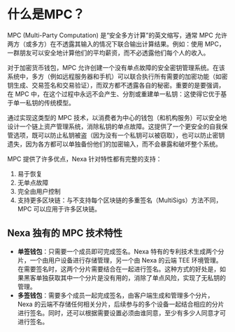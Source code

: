 # 什么是MPC？

MPC (Multi-Party Computation) 是“安全多方计算”的英文缩写，通常 MPC 允许两方（或多方）在不透露其输入的情况下联合输出计算结果。例如：使用 MPC，一群朋友可以安全地计算他们的平均薪资，而不必透露他们每个人的收入。

对于加密货币钱包，MPC 允许创建一个没有单点故障的安全密钥管理系统。在该系统中，多方（例如远程服务器和手机）可以联合执行所有需要的加密功能（如密钥生成、交易签名和交易验证），而双方都不透露各自的秘密。重要的是要强调，在 MPC 中，在这个过程中永远不会产生、分割或重建单一私钥：这使得它优于基于单一私钥的传统模型。

通过实现这类型的 MPC 技术，以消费者为中心的钱包（和机构服务）可以安全地设计一个链上资产管理系统，消除私钥的单点故障。这提供了一个更安全的自我保管选项，既可以防止私钥被盗（因为没有一个私钥可以被窃取），也可以防止密钥遗失，因为各方都可以单独备份他们的加密输入，而不会暴露和破坏整个系统。

MPC 提供了许多优点，Nexa 针对特性都有完整的支持：

1. 易于恢复
2. 无单点故障
3. 完全由用户控制
4. 支持更多区块链：与不支持每个区块链的多重签名（MultiSigs）方法不同，MPC 可以应用于许多区块链。

## **Nexa 独有的 MPC 技术特性**

- **单签钱包**：只需要一个成员即可完成签名。Nexa 特有的专利技术生成两个分片，一个由用户设备进行存储管理，另一个由 Nexa 的云端 TEE 环境管理。在需要签名时，这两个分片需要结合在一起进行签名。这种方式的好处是，如果黑客单独获取其中一个分片是没有用的，消除了单点风险，实现了无私钥的管理。
- **多签钱包**：需要多个成员一起完成签名，由客户端生成和管理多个分片，Nexa 的云端不存储任何相关分片，后续参与的多个设备一起结合相应的分片进行签名。同时，还可以根据需要设置必须由谁同意，至少有多少人同意才可进行签名。
